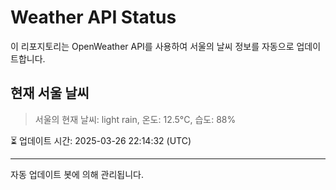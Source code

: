 
# Weather API Status

이 리포지토리는 OpenWeather API를 사용하여 서울의 날씨 정보를 자동으로 업데이트합니다.

## 현재 서울 날씨
> 서울의 현재 날씨: light rain, 온도: 12.5°C, 습도: 88%

⏳ 업데이트 시간: 2025-03-26 22:14:32 (UTC)

---
자동 업데이트 봇에 의해 관리됩니다.
